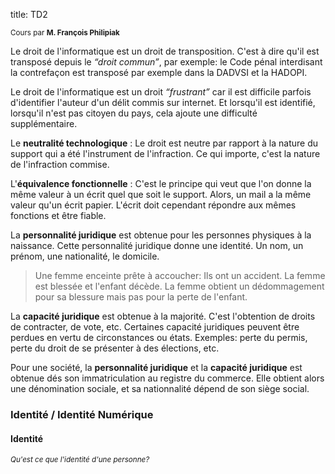 title: TD2

<small>Cours par **M. François Philipiak**</small>

Le droit de l'informatique est un droit de transposition. C'est à dire 
qu'il est transposé depuis le *“droit commun”*, par exemple: le Code pénal 
interdisant la contrefaçon est transposé par exemple dans la DADVSI et 
la HADOPI. 

Le droit de l'informatique est un droit *“frustrant”* car il est difficile 
parfois d'identifier l'auteur d'un délit commis sur internet. Et lorsqu'il 
est identifié, lorsqu'il n'est pas citoyen du pays, cela ajoute une 
difficulté supplémentaire. 

Le **neutralité technologique** : Le droit est neutre par rapport à la 
nature du support qui a été l'instrument de l'infraction. Ce qui importe, 
c'est la nature de l'infraction commise. 

L'**équivalence fonctionnelle** : C'est le principe qui veut que l'on donne 
la même valeur à un écrit quel que soit le support. Alors, un mail a la 
même valeur qu'un écrit papier. L'écrit doit cependant répondre aux mêmes 
fonctions et être fiable. 

La **personnalité juridique** est obtenue pour les personnes physiques à 
la naissance. Cette personnalité juridique donne une identité. Un nom, 
un prénom, une nationalité, le domicile. 

> Une femme enceinte prête à accoucher: Ils ont un accident. La femme est 
> blessée et l'enfant décède. La femme obtient un dédommagement pour sa 
> blessure mais pas pour la perte de l'enfant. 

La **capacité juridique** est obtenue à la majorité. C'est l'obtention de 
droits de contracter, de vote, etc. Certaines capacité juridiques peuvent 
être perdues en vertu de circonstances ou états. Exemples: perte du permis, 
perte du droit de se présenter à des élections, etc. 

Pour une société, la **personnalité juridique** et la **capacité juridique** 
est obtenue dés son immatriculation au registre du commerce. Elle obtient 
alors une dénomination sociale, et sa nationnalité dépend de son siège 
social. 


### Identité / Identité Numérique

#### Identité

*<small>Qu'est ce que l'identité d'une personne?</small>*
